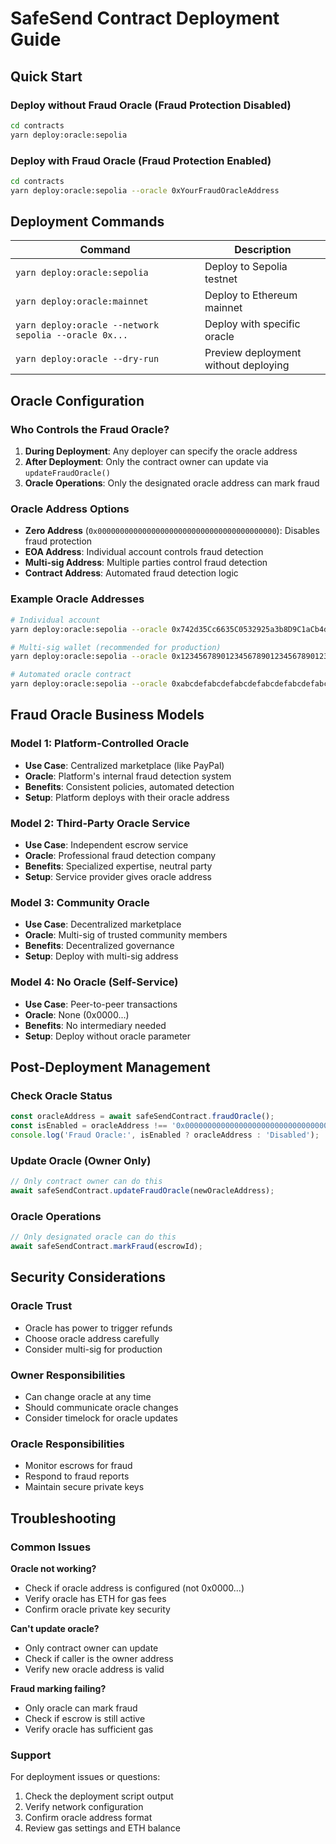 # SafeSend Contract Deployment Guide

## Quick Start

### Deploy without Fraud Oracle (Fraud Protection Disabled)
```bash
cd contracts
yarn deploy:oracle:sepolia
```

### Deploy with Fraud Oracle (Fraud Protection Enabled)
```bash
cd contracts
yarn deploy:oracle:sepolia --oracle 0xYourFraudOracleAddress
```

## Deployment Commands

| Command | Description |
|---------|-------------|
| `yarn deploy:oracle:sepolia` | Deploy to Sepolia testnet |
| `yarn deploy:oracle:mainnet` | Deploy to Ethereum mainnet |
| `yarn deploy:oracle --network sepolia --oracle 0x...` | Deploy with specific oracle |
| `yarn deploy:oracle --dry-run` | Preview deployment without deploying |

## Oracle Configuration

### Who Controls the Fraud Oracle?

1. **During Deployment**: Any deployer can specify the oracle address
2. **After Deployment**: Only the contract owner can update via `updateFraudOracle()`
3. **Oracle Operations**: Only the designated oracle address can mark fraud

### Oracle Address Options

- **Zero Address** (`0x0000000000000000000000000000000000000000`): Disables fraud protection
- **EOA Address**: Individual account controls fraud detection
- **Multi-sig Address**: Multiple parties control fraud detection
- **Contract Address**: Automated fraud detection logic

### Example Oracle Addresses

```bash
# Individual account
yarn deploy:oracle:sepolia --oracle 0x742d35Cc6635C0532925a3b8D9C1aCb4d3D9b123

# Multi-sig wallet (recommended for production)
yarn deploy:oracle:sepolia --oracle 0x1234567890123456789012345678901234567890

# Automated oracle contract
yarn deploy:oracle:sepolia --oracle 0xabcdefabcdefabcdefabcdefabcdefabcdefabcd
```

## Fraud Oracle Business Models

### Model 1: Platform-Controlled Oracle
- **Use Case**: Centralized marketplace (like PayPal)
- **Oracle**: Platform's internal fraud detection system
- **Benefits**: Consistent policies, automated detection
- **Setup**: Platform deploys with their oracle address

### Model 2: Third-Party Oracle Service
- **Use Case**: Independent escrow service
- **Oracle**: Professional fraud detection company
- **Benefits**: Specialized expertise, neutral party
- **Setup**: Service provider gives oracle address

### Model 3: Community Oracle
- **Use Case**: Decentralized marketplace
- **Oracle**: Multi-sig of trusted community members
- **Benefits**: Decentralized governance
- **Setup**: Deploy with multi-sig address

### Model 4: No Oracle (Self-Service)
- **Use Case**: Peer-to-peer transactions
- **Oracle**: None (0x0000...)
- **Benefits**: No intermediary needed
- **Setup**: Deploy without oracle parameter

## Post-Deployment Management

### Check Oracle Status
```javascript
const oracleAddress = await safeSendContract.fraudOracle();
const isEnabled = oracleAddress !== '0x0000000000000000000000000000000000000000';
console.log('Fraud Oracle:', isEnabled ? oracleAddress : 'Disabled');
```

### Update Oracle (Owner Only)
```javascript
// Only contract owner can do this
await safeSendContract.updateFraudOracle(newOracleAddress);
```

### Oracle Operations
```javascript
// Only designated oracle can do this
await safeSendContract.markFraud(escrowId);
```

## Security Considerations

### Oracle Trust
- Oracle has power to trigger refunds
- Choose oracle address carefully
- Consider multi-sig for production

### Owner Responsibilities
- Can change oracle at any time
- Should communicate oracle changes
- Consider timelock for oracle updates

### Oracle Responsibilities
- Monitor escrows for fraud
- Respond to fraud reports
- Maintain secure private keys

## Troubleshooting

### Common Issues

**Oracle not working?**
- Check if oracle address is configured (not 0x0000...)
- Verify oracle has ETH for gas fees
- Confirm oracle private key security

**Can't update oracle?**
- Only contract owner can update
- Check if caller is the owner address
- Verify new oracle address is valid

**Fraud marking failing?**
- Only oracle can mark fraud
- Check if escrow is still active
- Verify oracle has sufficient gas

### Support

For deployment issues or questions:
1. Check the deployment script output
2. Verify network configuration
3. Confirm oracle address format
4. Review gas settings and ETH balance
